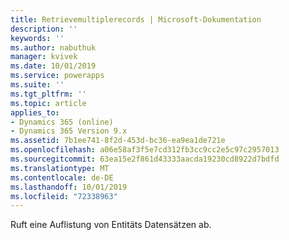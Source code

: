 ```yaml
---
title: Retrievemultiplerecords | Microsoft-Dokumentation
description: ''
keywords: ''
ms.author: nabuthuk
manager: kvivek
ms.date: 10/01/2019
ms.service: powerapps
ms.suite: ''
ms.tgt_pltfrm: ''
ms.topic: article
applies_to:
- Dynamics 365 (online)
- Dynamics 365 Version 9.x
ms.assetid: 7b1ee741-8f2d-453d-bc36-ea9ea1de721e
ms.openlocfilehash: a06e58af3f5e7cd312fb3cc9cc2e5c97c2957013
ms.sourcegitcommit: 63ea15e2f861d43333aacda19230cd8922d7bdfd
ms.translationtype: MT
ms.contentlocale: de-DE
ms.lasthandoff: 10/01/2019
ms.locfileid: "72338963"
---
```

Ruft eine Auflistung von Entitäts Datensätzen ab.
